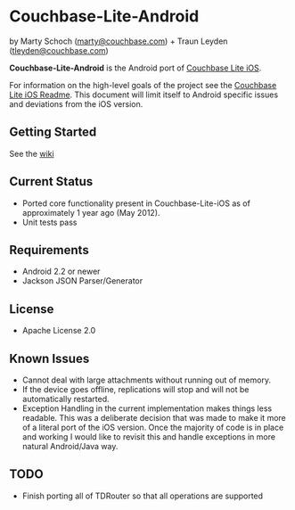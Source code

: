 # Couchbase-Lite-Android #

by Marty Schoch (marty@couchbase.com) + Traun Leyden (tleyden@couchbase.com)

**Couchbase-Lite-Android** is the Android port of [Couchbase Lite iOS](https://github.com/couchbase/couchbase-lite-ios).  

For information on the high-level goals of the project see the [Couchbase Lite iOS Readme](https://github.com/couchbase/couchbase-lite-ios/blob/master/README.md).  This document will limit itself to Android specific issues and deviations from the iOS version.

## Getting Started

See the [wiki](https://github.com/couchbase/couchbase-lite-android/wiki)

## Current Status
- Ported core functionality present in Couchbase-Lite-iOS as of approximately 1 year ago (May 2012).
- Unit tests pass

## Requirements
- Android 2.2 or newer
- Jackson JSON Parser/Generator

## License
- Apache License 2.0

## Known Issues
- Cannot deal with large attachments without running out of memory.
- If the device goes offline, replications will stop and will not be automatically restarted.
- Exception Handling in the current implementation makes things less readable.  This was a deliberate decision that was made to make it more of a literal port of the iOS version.  Once the majority of code is in place and working I would like to revisit this and handle exceptions in more natural Android/Java way.

## TODO
- Finish porting all of TDRouter so that all operations are supported

